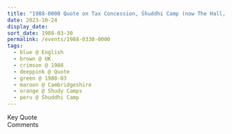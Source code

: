 ```yaml
---
title: "1988-0000 Quote on Tax Concession, Śhuddhi Camp (now The Hall, Shudy Camps Park), Shudy Camps, Cambridgeshire, UK (year not sure)"
date: 2023-10-24
display_date: 
sort_date: 1988-03-30
permalink: /events/1988-0330-0000
tags:
  - blue @ English
  - brown @ UK
  - crimson @ 1988
  - deeppink @ Quote
  - green @ 1988-03
  - maroon @ Cambridgeshire
  - orange @ Shudy Camps
  - peru @ Śhuddhi Camp
---
```


<wave-list>
  <list-title color="green" width="75">Key Quote</list-title>
  <list-item color="BlanchedAlmond"  width="200"></list-item>
  <list-item color="Lavender"></list-item>
  <list-item color="BlanchedAlmond"></list-item>
</wave-list>

<br>

<wave-list>
  <list-title color="green" width="75">Comments</list-title>
  <list-item color="BlanchedAlmond"  width="200"></list-item>
  <list-item color="Lavender"></list-item>
  <list-item color="BlanchedAlmond"></list-item>
</wave-list>